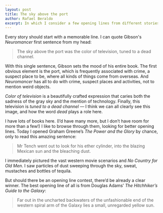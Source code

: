```yaml
---
layout: post
title: The sky above the port
author: Rafael Beraldo
excerpt: In which I consider a few opening lines from different stories, and decide which one is the best.
---
```


Every story should start with a memorable line. I can quote Gibson's
_Neuromancer_ first sentence from my head:

> The sky above the port was the color of television, tuned to a dead channel.

With this single sentence, Gibson sets the mood of his entire book. The first
obvious element is the port, which is frequently associated with crime, a
suspect place to be, where all kinds of things come from overseas. And
_Neuromancer_ has all to do with crime, suspect places and activities, not to
mention weird objects.

_Color of television_ is a beautifully crafted expression that caries both the
sadness of the gray sky and the mention of technology. Finally, this television
is _tuned to a dead channel_ — I think we can all clearly see this image, and
how the word _dead_ plays a role here.

I have lots of books here. (I’d have many more, but I don’t have room for more
than a few!) I like to browse through them, looking for better opening lines.
Today I opened Graham Greene’s _The Power and the Glory_ by chance, only to read
this amazing sentence:

> Mr Tench went out to look for his ether cylinder, into the blazing Mexican sun
> and the bleaching dust.

I immediately pictured the vast western movie scenarios and _No Country for Old
Men_. I saw particles of dust sweeping through the sky, sweat, mustaches and
bottles of tequila.

But should there be an opening line contest, there’d be already a clear winner.
The best opening line of all is from Douglas Adams’ _The Hitchhiker’s Guide to
the Galaxy_:

> Far out in the uncharted backwaters of the unfashionable end of the western
> spiral arm of the Galaxy lies a small, unregarded yellow sun.

